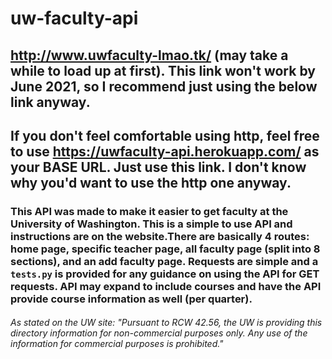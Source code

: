 # uw-faculty-api

## http://www.uwfaculty-lmao.tk/ (may take a while to load up at first). This link won't work by June 2021, so I recommend just using the below link anyway.

## If you don't feel comfortable using http, feel free to use https://uwfaculty-api.herokuapp.com/ as your BASE URL. Just use this link. I don't know why you'd want to use the http one anyway.

### This API was made to make it easier to get faculty at the University of Washington. This is a simple to use API and instructions are on the website.There are basically 4 routes: home page, specific teacher page, all faculty page (split into 8 sections), and an add faculty page. Requests are simple and a `tests.py` is provided for any guidance on using the API for GET requests. API may expand to include courses and have the API provide course information as well (per quarter).

###### As stated on the UW site: "Pursuant to RCW 42.56, the UW is providing this directory information for non-commercial purposes only. Any use of the information for commercial purposes is prohibited."

